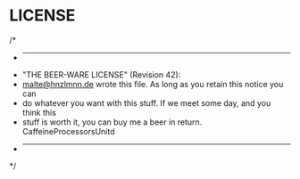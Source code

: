 # LICENSE
/*
 * ------------------------------------------------------------------------------
 * "THE BEER-WARE LICENSE" (Revision 42):
 * <malte@hnzlmnn.de> wrote this file.  As long as you retain this notice you can
 * do whatever you want with this stuff. If we meet some day, and you think this
 * stuff is worth it, you can buy me a beer in return.    CaffeineProcessorsUnitd
 * ------------------------------------------------------------------------------
 */
